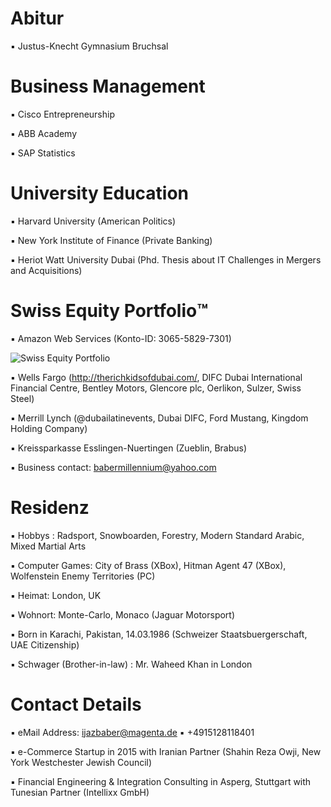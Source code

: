 # Abitur

▪︎ Justus-Knecht Gymnasium Bruchsal

# Business Management

▪︎ Cisco Entrepreneurship

▪︎ ABB Academy

▪︎ SAP Statistics 

# University Education 

▪︎ Harvard University (American Politics)

▪︎ New York Institute of Finance (Private Banking)

▪︎ Heriot Watt University Dubai (Phd. Thesis about IT Challenges in Mergers and Acquisitions)

# Swiss Equity Portfolio™️

▪︎ Amazon Web Services (Konto-ID: 3065-5829-7301)

![Swiss Equity Portfolio](https://user-images.githubusercontent.com/95079463/160344274-85d86ad3-b3f5-4852-836c-09f5bb1e9170.png)

▪︎ Wells Fargo (http://therichkidsofdubai.com/, DIFC Dubai International Financial Centre, Bentley Motors, Glencore plc, Oerlikon, Sulzer, Swiss Steel)

▪︎ Merrill Lynch (@dubailatinevents, Dubai DIFC, Ford Mustang, Kingdom Holding Company) 

▪︎ Kreissparkasse Esslingen-Nuertingen (Zueblin, Brabus)

▪︎ Business contact: babermillennium@yahoo.com

# Residenz 

▪︎ Hobbys : Radsport, Snowboarden, Forestry, Modern Standard Arabic, Mixed Martial Arts

▪︎ Computer Games: City of Brass (XBox), Hitman Agent 47 (XBox), Wolfenstein Enemy Territories (PC)

▪︎ Heimat: London, UK 

▪︎ Wohnort: Monte-Carlo, Monaco (Jaguar Motorsport)

▪︎ Born in Karachi, Pakistan, 14.03.1986  (Schweizer Staatsbuergerschaft, UAE Citizenship)

▪︎ Schwager (Brother-in-law) : Mr. Waheed Khan in London 

# Contact Details 

▪︎ eMail Address: ijazbaber@magenta.de ▪︎ +4915128118401 

▪︎ e-Commerce Startup in 2015 with Iranian Partner (Shahin Reza Owji, New York Westchester Jewish Council)

▪︎ Financial Engineering & Integration Consulting in Asperg, Stuttgart with Tunesian Partner (Intellixx GmbH)




